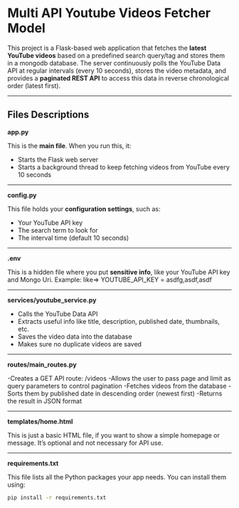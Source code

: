# Multi API Youtube Videos Fetcher Model

This project is a Flask-based web application that fetches the **latest YouTube videos** based on a predefined search query/tag and stores them in a mongodb database. The server continuously polls the YouTube Data API at regular intervals (every 10 seconds), stores the video metadata, and provides a **paginated REST API** to access this data in reverse chronological order (latest first).

*****************************************************************************************************

## Files Descriptions

**app.py**

This is the **main file**. When you run this, it:
- Starts the Flask web server
- Starts a background thread to keep fetching videos from YouTube every 10 seconds

*****************************************************************************************************

**config.py**

This file holds your **configuration settings**, such as:
- Your YouTube API key
- The search term to look for
- The interval time (default 10 seconds)

*****************************************************************************************************

**.env**

This is a hidden file where you put **sensitive info**, like your YouTube API key and Mongo Uri. Example:
like=> YOUTUBE_API_KEY = asdfg,asdf,asdf

*****************************************************************************************************

**services/youtube_service.py**

- Calls the YouTube Data API
- Extracts useful info like title, description, published date, thumbnails, etc.
- Saves the video data into the database
- Makes sure no duplicate videos are saved

*****************************************************************************************************

**routes/main_routes.py**

-Creates a GET API route: /videos
-Allows the user to pass page and limit as query parameters to control pagination
-Fetches videos from the database
-Sorts them by published date in descending order (newest first)
-Returns the result in JSON format

*****************************************************************************************************

**templates/home.html**

This is just a basic HTML file, if you want to show a simple homepage or message. It’s optional and not necessary for API use.

*****************************************************************************************************

**requirements.txt**

This file lists all the Python packages your app needs. You can install them using:

```bash
pip install -r requirements.txt


